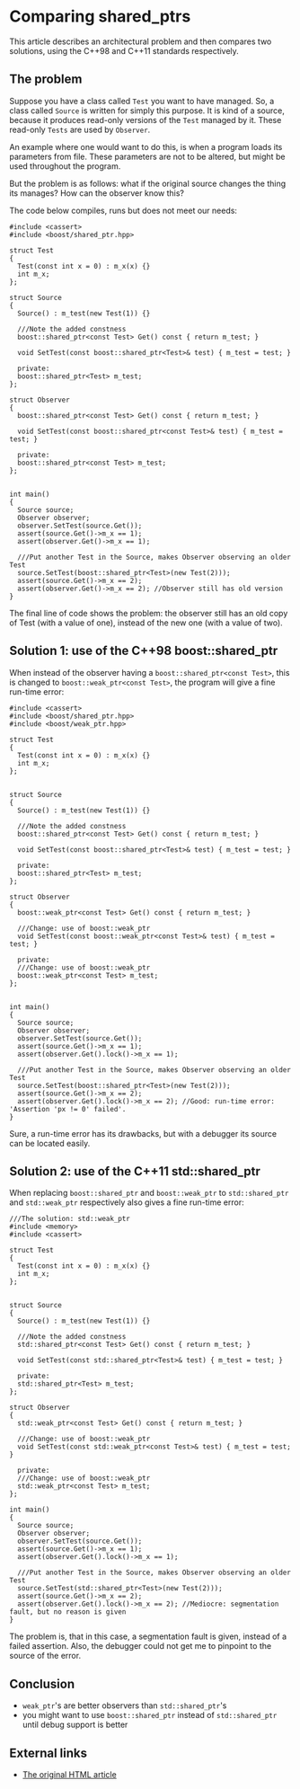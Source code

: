 # Comparing shared_ptrs

This article describes an architectural problem and
then compares two solutions, using the C++98 and
C++11 standards respectively.

## The problem

Suppose you have a class called `Test` you want to have
managed. So, a class called `Source` is written for
simply this purpose. It is kind of a source, because it produces
read-only versions of the `Test` managed by it. These read-only `Tests` are
used by `Observer`.

An example where one would want to do this, is when a program loads its
parameters from file. These parameters are not to be altered, but might
be used throughout the program.

But the problem is as follows: what if the original source changes the
thing its manages? How can the observer know this?

The code below compiles, runs but does not meet our needs:

```
#include <cassert>
#include <boost/shared_ptr.hpp>

struct Test
{
  Test(const int x = 0) : m_x(x) {}
  int m_x;
};

struct Source
{
  Source() : m_test(new Test(1)) {}

  ///Note the added constness
  boost::shared_ptr<const Test> Get() const { return m_test; }

  void SetTest(const boost::shared_ptr<Test>& test) { m_test = test; }

  private:
  boost::shared_ptr<Test> m_test;
};

struct Observer
{
  boost::shared_ptr<const Test> Get() const { return m_test; }

  void SetTest(const boost::shared_ptr<const Test>& test) { m_test = test; }

  private:
  boost::shared_ptr<const Test> m_test;
};


int main()
{
  Source source;
  Observer observer;
  observer.SetTest(source.Get());
  assert(source.Get()->m_x == 1);
  assert(observer.Get()->m_x == 1);

  ///Put another Test in the Source, makes Observer observing an older Test
  source.SetTest(boost::shared_ptr<Test>(new Test(2)));
  assert(source.Get()->m_x == 2);
  assert(observer.Get()->m_x == 2); //Observer still has old version
}
```

The final line of code shows the problem: the observer still has an old
copy of Test (with a value of one), instead of the new one (with a value
of two).

## Solution 1: use of the C++98 boost::shared_ptr

When instead of the observer having a `boost::shared_ptr<const Test>`, this is changed to
`boost::weak_ptr<const Test>`, the program will give a fine run-time error:

```
#include <cassert>
#include <boost/shared_ptr.hpp>
#include <boost/weak_ptr.hpp>

struct Test
{
  Test(const int x = 0) : m_x(x) {}
  int m_x;
};


struct Source
{
  Source() : m_test(new Test(1)) {}

  ///Note the added constness
  boost::shared_ptr<const Test> Get() const { return m_test; }

  void SetTest(const boost::shared_ptr<Test>& test) { m_test = test; }

  private:
  boost::shared_ptr<Test> m_test;
};

struct Observer
{
  boost::weak_ptr<const Test> Get() const { return m_test; }

  ///Change: use of boost::weak_ptr
  void SetTest(const boost::weak_ptr<const Test>& test) { m_test = test; }

  private:
  ///Change: use of boost::weak_ptr
  boost::weak_ptr<const Test> m_test;
};


int main()
{
  Source source;
  Observer observer;
  observer.SetTest(source.Get());
  assert(source.Get()->m_x == 1);
  assert(observer.Get().lock()->m_x == 1);

  ///Put another Test in the Source, makes Observer observing an older Test
  source.SetTest(boost::shared_ptr<Test>(new Test(2)));
  assert(source.Get()->m_x == 2);
  assert(observer.Get().lock()->m_x == 2); //Good: run-time error: 'Assertion 'px != 0' failed'.
}
```

Sure, a run-time error has its drawbacks, but with a debugger its source
can be located easily.


## Solution 2: use of the C++11 std::shared_ptr

When replacing `boost::shared_ptr` and
`boost::weak_ptr` to
`std::shared_ptr` and
`std::weak_ptr` respectively also gives a fine
run-time error:

```
///The solution: std::weak_ptr
#include <memory>
#include <cassert>

struct Test
{
  Test(const int x = 0) : m_x(x) {}
  int m_x;
};


struct Source
{
  Source() : m_test(new Test(1)) {}

  ///Note the added constness
  std::shared_ptr<const Test> Get() const { return m_test; }

  void SetTest(const std::shared_ptr<Test>& test) { m_test = test; }

  private:
  std::shared_ptr<Test> m_test;
};

struct Observer
{
  std::weak_ptr<const Test> Get() const { return m_test; }

  ///Change: use of boost::weak_ptr
  void SetTest(const std::weak_ptr<const Test>& test) { m_test = test; }

  private:
  ///Change: use of boost::weak_ptr
  std::weak_ptr<const Test> m_test;
};

int main()
{
  Source source;
  Observer observer;
  observer.SetTest(source.Get());
  assert(source.Get()->m_x == 1);
  assert(observer.Get().lock()->m_x == 1);

  ///Put another Test in the Source, makes Observer observing an older Test
  source.SetTest(std::shared_ptr<Test>(new Test(2)));
  assert(source.Get()->m_x == 2);
  assert(observer.Get().lock()->m_x == 2); //Mediocre: segmentation fault, but no reason is given
}

```

The problem is, that in this case, a segmentation fault is given,
instead of a failed assertion. Also, the debugger could not get me to
pinpoint to the source of the error.


## Conclusion

 * `weak_ptr`'s are better observers than `std::shared_ptr`'s
 * you might want to use `boost::shared_ptr` instead of `std::shared_ptr`
   until debug support is better

## External links

  * [The original HTML article](http://richelbilderbeek.nl/CppCompareShared_ptrs.htm) 

